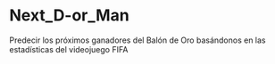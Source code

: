 # Next_D-or_Man
Predecir los próximos ganadores del Balón de Oro basándonos en las estadísticas del videojuego FIFA
